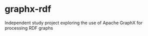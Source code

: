 # graphx-rdf
Independent study project exploring the use of Apache GraphX for processing RDF graphs
